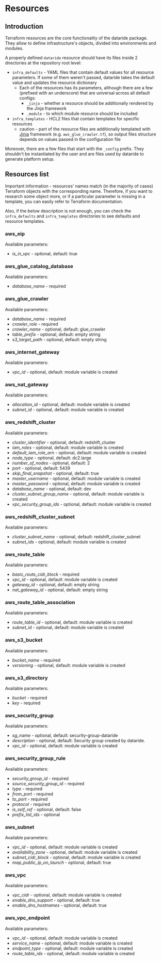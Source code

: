 # Resources

## Introduction

Terraform resources are the core functionality of the dataride package. They allow to define infrastructure's objects, divided into environments and modules. 

A properly defined `dataride` resource should have its files inside 2 directories at the repository root level:

* `infra_defaults` - YAML files that contain default values for all resource parameters. If some of them weren't passed, dataride takes the default value and updates the resource dictionary
  * Each of the resources has its parameters, although there are a few (prefixed with an underscore) that are universal across all default configs:
    * `_jinja` - whether a resource should be additionally rendered by the Jinja framework
    * `_module` - to which module resource should be included 
* `infra_templates` - HCL2 files that contain templates for specific resources
  * caution - part of the resource files are additionally templated with [Jinja](https://github.com/pallets/jinja) framework (e.g. `aws_glue_crawler.tf`), so output files structure depends on values passed in the configuration file
    
Moreover, there are a few files that start with the `_config` prefix. They shouldn't be instantiated by the user and are files used by dataride to generate platform setup.

## Resources list

Important information - resources' names match (in the majority of cases) Terraform objects with the corresponding name. Therefore, if you want to research some object more, or if a particular parameter is missing in a template, you can easily refer to Terraform documentation. 

Also, if the below description is not enough, you can check the `infra_defaults` and `infra_templates` directories to see defaults and resource templates.

### aws_eip

Available parameters:

* *is_in_vpc* - optional, default: true

### aws_glue_catalog_database

Available parameters:

* *database_name* - required

### aws_glue_crawler

Available parameters:

* *database_name* - required
* *crawler_role* - required
* *crawler_name* - optional, default: glue_crawler
* *table_prefix* - optional, default: empty string
* *s3_target_path* - optional, default: empty string

### aws_internet_gateway

Available parameters:

* *vpc_id* - optional, default: module variable is created

### aws_nat_gateway

Available parameters:

* *allocation_id* - optional, default: module variable is created
* *subnet_id* - optional, default: module variable is created

### aws_redshift_cluster

Available parameters:

* *cluster_identifier* - optional, default: redshift_cluster
* *iam_roles* - optional, default: module variable is created
* *default_iam_role_arn* - optional, default: module variable is created
* *node_type* - optional, default: dc2.large
* *number_of_nodes* - optional, default: 2
* *port* - optional, default: 5439
* *skip_final_snapshot* - optional, default: true
* *master_username* - optional, default: module variable is created
* *master_password* - optional, default: module variable is created
* *database_name* - optional, default: dev
* *cluster_subnet_group_name* - optional, default: module variable is created
* *vpc_security_group_ids* - optional, default: module variable is created

### aws_redshift_cluster_subnet

Available parameters:

* *cluster_subnet_name* - optional, default: redshift_cluster_subnet
* *subnet_ids* - optional, default: module variable is created

### aws_route_table

Available parameters:

* *basic_route_cidr_block* - required
* *vpc_id* - optional, default: module variable is created
* *gateway_id* - optional, default: empty string
* *nat_gateway_id* - optional, default: empty string


### aws_route_table_association

Available parameters:

* *route_table_id* - optional, default: module variable is created
* *subnet_id* - optional, default: module variable is created

### aws_s3_bucket

Available parameters:

* *bucket_name* - required
* *versioning* - optional, default: module variable is created

### aws_s3_directory

Available parameters:

* *bucket* - required
* *key* - required

### aws_security_group

Available parameters:

* *sg_name* - optional, default: security-group-dataride
* *description* - optional, default: Security group created by dataride.
* *vpc_id* - optional, default: module variable is created

### aws_security_group_rule

Available parameters:

* *security_group_id* - required
* *source_security_group_id* - required
* *type* - required
* *from_port* - required
* *to_port* - required
* *protocol* - required
* *is_self_ref* - optional, default: false
* *prefix_list_ids* - optional

### aws_subnet

Available parameters:

* *vpc_id* - optional, default: module variable is created
* *availability_zone* - optional, default: module variable is created
* *subnet_cidr_block* - optional, default: module variable is created
* *map_public_ip_on_launch* - optional, default: true

### aws_vpc

Available parameters:

* *vpc_cidr* - optional, default: module variable is created
* *enable_dns_support* - optional, default: true
* *enable_dns_hostnames* - optional, default: true

### aws_vpc_endpoint

Available parameters:

* *vpc_id* - optional, default: module variable is created
* *service_name* - optional, default: module variable is created
* *endpoint_type* - optional, default: module variable is created
* *route_table_ids* - optional, default: module variable is created
